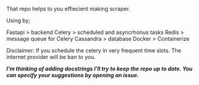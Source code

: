 That repo helps to you effiecient making scraper.

Using by; 

Fastapi > backend
Celery > scheduled and asyncrhonus tasks
Redis > message queue for Celery
Cassandra > database
Docker > Containerize

Disclaimer: If you schedule the celery in very frequent time slots. The internet provider will be ban to you.

***I'm thinking of adding docstrings I'll try to keep the repo up to date. You can specify your suggestions by opening an issue.***